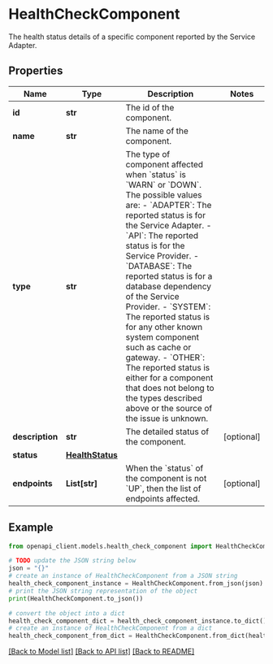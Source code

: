 # HealthCheckComponent

The health status details of a specific component reported by the Service Adapter.

## Properties

Name | Type | Description | Notes
------------ | ------------- | ------------- | -------------
**id** | **str** | The id of the component. | 
**name** | **str** | The name of the component. | 
**type** | **str** | The type of component affected when &#x60;status&#x60; is &#x60;WARN&#x60; or &#x60;DOWN&#x60;. The possible values are: - &#x60;ADAPTER&#x60;: The reported status is for the Service Adapter. - &#x60;API&#x60;: The reported status is for the Service Provider. - &#x60;DATABASE&#x60;: The reported status is for a database dependency of the Service Provider. - &#x60;SYSTEM&#x60;: The reported status is for any other known system component such as cache or gateway. - &#x60;OTHER&#x60;: The reported status is either for a component that does not belong to the types described above or the source of the issue is unknown.  | 
**description** | **str** | The detailed status of the component. | [optional] 
**status** | [**HealthStatus**](HealthStatus.md) |  | 
**endpoints** | **List[str]** | When the &#x60;status&#x60; of the component is not &#x60;UP&#x60;, then the list of endpoints affected. | [optional] 

## Example

```python
from openapi_client.models.health_check_component import HealthCheckComponent

# TODO update the JSON string below
json = "{}"
# create an instance of HealthCheckComponent from a JSON string
health_check_component_instance = HealthCheckComponent.from_json(json)
# print the JSON string representation of the object
print(HealthCheckComponent.to_json())

# convert the object into a dict
health_check_component_dict = health_check_component_instance.to_dict()
# create an instance of HealthCheckComponent from a dict
health_check_component_from_dict = HealthCheckComponent.from_dict(health_check_component_dict)
```
[[Back to Model list]](../README.md#documentation-for-models) [[Back to API list]](../README.md#documentation-for-api-endpoints) [[Back to README]](../README.md)


